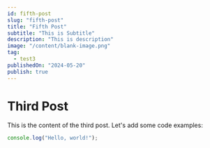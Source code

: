 ```yaml
---
id: fifth-post
slug: "fifth-post"
title: "Fifth Post"
subtitle: "This is Subtitle"
description: "This is description"
image: "/content/blank-image.png"
tag:
  - test3
publishedOn: "2024-05-20"
publish: true
---
```


# Third Post

This is the content of the third post. Let's add some code examples:

```javascript
console.log("Hello, world!");
```
